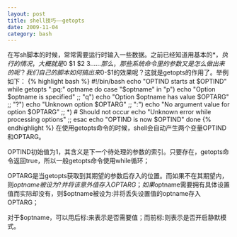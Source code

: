 ```yaml
---
layout: post
title: shell技巧——getopts
date: 2009-11-04
category: bash
---
```


在写sh脚本的时候，常常需要运行时输入一些数据。之前已经知道用基本的$*，执行的情况，大概就是$0 $1 $2 $3……
那么，那些系统命令里的参数又是怎么做出来的呢？我们自己的脚本如何搞出来$0-$1的效果呢？这就是getopts的作用了。举例如下：
{% highlight bash %}
#!/bin/bash
echo "OPTIND starts at $OPTIND"
while getopts ":pq:" optname
do
    case "$optname" in
    "p")
        echo "Option $optname is specified"
        ;;
    "q")
        echo "Option $optname has value $OPTARG"
        ;;
    "?")
        echo "Unknown option $OPTARG"
        ;;
    ":")
        echo "No argument value for option $OPTARG"
        ;;
    *)
        # Should not occur
        echo "Unknown error while processing options"
        ;;
    esac
    echo "OPTIND is now $OPTIND"
done
{% endhighlight %}
在使用getopts命令的时候，shell会自动产生两个变量OPTIND和OPTARG。

OPTIND初始值为1，其含义是下一个待处理的参数的索引。只要存在，getopts命令返回true，所以一般getopts命令使用while循环；

OPTARG是当getopts获取到其期望的参数后存入的位置。而如果不在其期望内，则$optname被设为?并将该意外值存入OPTARG；如果$optname需要拥有具体设置值而实际却没有，则$optname被设为:并将丢失设置值的optname存入OPTARG；

对于$optname，可以用后标:来表示是否需要值；而前标:则表示是否开启静默模式。


